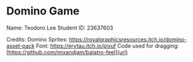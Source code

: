 # Domino Game
Name: Teodoro Lee
Student ID: 23637603


Credits:
Domino Sprites: https://royalgraphicsresources.itch.io/domino-asset-pack
Font: https://erytau.itch.io/pixuf
Code used for dragging: [https://github.com/mixandjam/balatro-feel](url)
